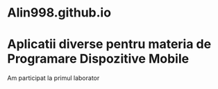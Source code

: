 # Alin998.github.io

# Aplicatii diverse pentru materia de Programare Dispozitive Mobile

Am participat la primul laborator

